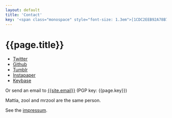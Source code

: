 ```yaml
---
layout: default
title: 'Contact'
key: '<span class="monospace" style="font-size: 1.3em">[1CDC2EEB92A78B7A](https://keybase.io/zool/key.asc)</span>'
---
```


# {{page.title}}

- [Twitter](https://twitter.com/__zool "My Twitter profile")
- [Github](https://github.com/mrzool "My Github account")
- [Tumblr](http://zoolnotes.tumblr.com/ "My Tumblr")
- [Instapaper](https://www.instapaper.com/p/__zool "My Instapaper account")
- [Keybase](https://keybase.io/zool "My Keybase account")

Or send an email to [{{site.email}}](mailto:mattia.tezzele@gmail.com "Send email") (PGP key: {{page.key}})

Mattia, zool and mrzool are the same person.

See the [impressum]({{site.url}}/impressum "Impressum page").
